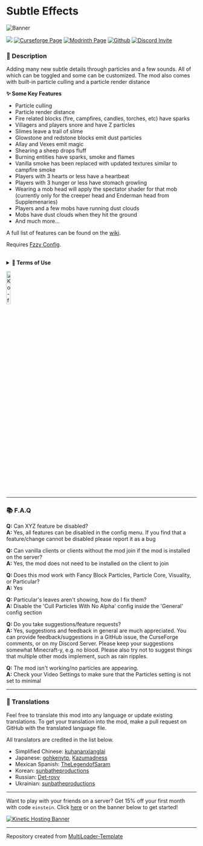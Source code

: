 # Subtle Effects

![Banner](https://imgur.com/yVBI5Qb.png)

![](https://img.shields.io/badge/Mod%20Loaders-NeoForge%20%26%20Fabric-green?style=for-the-badge)
[![Curseforge Page](https://img.shields.io/badge/Curseforge-Page-orange?style=for-the-badge&logo=curseforge "Curseforge page")](https://curseforge.com/minecraft/mc-mods/subtle-effects)
[![Modrinth Page](https://img.shields.io/badge/Modrinth-Page-1bd96a?style=for-the-badge&logo=modrinth)](https://modrinth.com/mod/subtle-effects)
[![Github](https://img.shields.io/badge/GitHub-Repository-blueviolet?style=for-the-badge&logo=github)](https://github.com/MincraftEinstein/SubtleEffects)
[![Discord Invite](https://img.shields.io/badge/Discord-Einstein%27s%20Lab-blue?style=for-the-badge&logo=discord)](https://discord.gg/gSsaFAvrBM)

### **📘 Description**
Adding many new subtle details through particles and a few sounds. All of which can be toggled and some can be customized. The mod also comes with built-in particle culling and a particle render distance

**✨ Some Key Features**
- Particle culling
- Particle render distance
- Fire related blocks (fire, campfires, candles, torches, etc) have sparks
- Villagers and players snore and have Z particles
- Slimes leave a trail of slime
- Glowstone and redstone blocks emit dust particles
- Allay and Vexes emit magic
- Shearing a sheep drops fluff
- Burning entities have sparks, smoke and flames
- Vanilla smoke has been replaced with updated textures similar to campfire smoke
- Players with 3 hearts or less have a heartbeat
- Players with 3 hunger or less have stomach growling
- Wearing a mob head will apply the spectator shader for that mob (currently only for the creeper head and Enderman head from Supplemenaries)
- Players and a few mobs have running dust clouds
- Mobs have dust clouds when they hit the ground
- And much more...

A full list of features can be found on the [wiki](https://github.com/MincraftEinstein/SubtleEffects/wiki).

Requires [Fzzy Config](https://modrinth.com/mod/fzzy-config).

<br>
<details>
<summary><b>📜 Terms of Use</b></summary>

```
You may
✅ Use this mod as a reference to understand and or create something of your own, as long as it is not a copy or recreation
✅ Use this mod in modpacks with credit and one or more links to any of the project pages*
✅ Edit for personal use
✅ Use this mod for/in YouTube videos with credit and one or more links to any of the project pages*
✅ Create resource packs, data packs, and addon mods for this mod

You may not
❌ Reupload/publish this mod to any website without explicit permission from me and one or more links to any of the project pages*
❌ Redistibute edited or unedited assets** from this mod without permission from me and credit

* Project pages include CurseForge, Modrinth, Planet Minecraft, GitHub
** Assets include logos, banners, textures, models etc
```
</details>

[<img alt="Ko-fi Badge" height="15%" width="15%" src="https://storage.ko-fi.com/cdn/brandasset/kofi_bg_tag_dark.png" alt="Ko-fi badge">](https://ko-fi.com/mincrafteinstein)

---

### 📚 F.A.Q

**Q:** Can XYZ feature be disabled?
<br>
**A:** Yes, all features can be disabled in the config menu.
If you find that a feature/change cannot be disabled please report it as a bug

**Q:** Can vanilla clients or clients without the mod join if the mod is installed on the server?
<br>
**A:** Yes, the mod does not need to be installed on the client to join

**Q:** Does this mod work with Fancy Block Particles, Particle Core, Visuality, or Particular?
<br>
**A:** Yes

**Q:** Particular's leaves aren't showing, how do I fix them?
<br>
**A:** Disable the 'Cull Particles With No Alpha' config inside the 'General' config section

**Q:** Do you take suggestions/feature requests?
<br>
**A:** Yes, suggestions and feedback in general are much appreciated.
You can provide feedback/suggestions in a GitHub issue, the CurseForge comments, or on my Discord Server.
Please keep your suggestions somewhat Minecraft-y, e.g. no blood.
Please also try not to suggest things that multiple other mods implement, such as rain ripples.

**Q:** The mod isn't working/no particles are appearing.
<br>
**A:** Check your Video Settings to make sure that the Particles setting is not set to minimal

---

### **💬 Translations**
Feel free to translate this mod into any language or update existing translations.
To get your translation into the mod, make a pull request on GitHub with the translated language file.

All translators are credited in the list below.

- Simplified Chinese: [kuhananxianglai](https://github.com/kuhananxianglai)
- Japanese: [gohkenytp](https://github.com/gohkenytp), [Kazumadness](https://github.com/gohkenytp)
- Mexican Spanish: [TheLegendofSaram](https://github.com/TheLegendofSaram)
- Korean: [sunbatheproductions](https://github.com/sunbatheproductions)
- Russian: [Det-rovv](https://github.com/Det-rovv)
- Ukrainian: [sunbatheproductions](https://github.com/sunbatheproductions)

---

Want to play with your friends on a server? Get 15% off your first month with code `einstein`.
Click [here](https://billing.kinetichosting.net/aff.php?aff=124) or on the banner below to get started!

[![Kinetic Hosting Banner](https://i.imgur.com/u6Fn0I0.png)](https://billing.kinetichosting.net/aff.php?aff=124)

---

Repository created from [MultiLoader-Template](https://github.com/jaredlll08/MultiLoader-Template)
